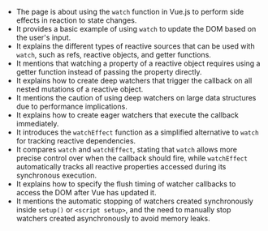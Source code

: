 - The page is about using the `watch` function in Vue.js to perform side effects in reaction to state changes.
- It provides a basic example of using `watch` to update the DOM based on the user's input.
- It explains the different types of reactive sources that can be used with `watch`, such as refs, reactive objects, and getter functions.
- It mentions that watching a property of a reactive object requires using a getter function instead of passing the property directly.
- It explains how to create deep watchers that trigger the callback on all nested mutations of a reactive object.
- It mentions the caution of using deep watchers on large data structures due to performance implications.
- It explains how to create eager watchers that execute the callback immediately.
- It introduces the `watchEffect` function as a simplified alternative to `watch` for tracking reactive dependencies.
- It compares `watch` and `watchEffect`, stating that `watch` allows more precise control over when the callback should fire, while `watchEffect` automatically tracks all reactive properties accessed during its synchronous execution.
- It explains how to specify the flush timing of watcher callbacks to access the DOM after Vue has updated it.
- It mentions the automatic stopping of watchers created synchronously inside `setup()` or `<script setup>`, and the need to manually stop watchers created asynchronously to avoid memory leaks.